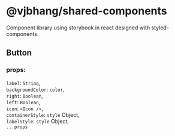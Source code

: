# @vjbhang/shared-components

Component library using storybook in react designed with styled-components.

## Button

### props:

`label`: `String`,  
`backgroundColor`: `color`,  
`right`: `Boolean`,  
`left`: `Boolean`,  
`icon`: `<Icon />`,  
`containerStyle`: `style` Object,  
`labelStyle`: `style` Object,  
`...props`
